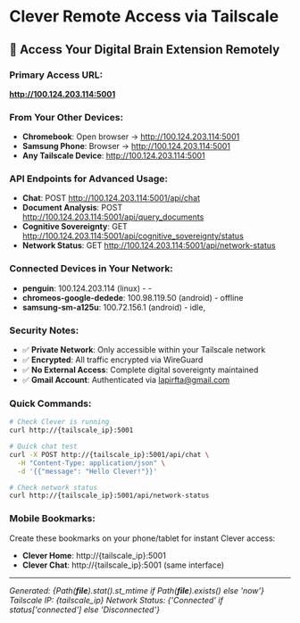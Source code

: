 # Clever Remote Access via Tailscale

## 🧠 Access Your Digital Brain Extension Remotely

### Primary Access URL:
**http://100.124.203.114:5001**

### From Your Other Devices:
- **Chromebook**: Open browser → http://100.124.203.114:5001
- **Samsung Phone**: Browser → http://100.124.203.114:5001  
- **Any Tailscale Device**: http://100.124.203.114:5001

### API Endpoints for Advanced Usage:
- **Chat**: POST http://100.124.203.114:5001/api/chat
- **Document Analysis**: POST http://100.124.203.114:5001/api/query_documents
- **Cognitive Sovereignty**: GET http://100.124.203.114:5001/api/cognitive_sovereignty/status
- **Network Status**: GET http://100.124.203.114:5001/api/network-status

### Connected Devices in Your Network:
- **penguin**: 100.124.203.114 (linux) - -
- **chromeos-google-dedede**: 100.98.119.50 (android) - offline
- **samsung-sm-a125u**: 100.72.156.1 (android) - idle,


### Security Notes:
- ✅ **Private Network**: Only accessible within your Tailscale network
- ✅ **Encrypted**: All traffic encrypted via WireGuard
- ✅ **No External Access**: Complete digital sovereignty maintained
- ✅ **Gmail Account**: Authenticated via lapirfta@gmail.com

### Quick Commands:
```bash
# Check Clever is running
curl http://{tailscale_ip}:5001

# Quick chat test  
curl -X POST http://{tailscale_ip}:5001/api/chat \
  -H "Content-Type: application/json" \
  -d '{{"message": "Hello Clever!"}}' 

# Check network status
curl http://{tailscale_ip}:5001/api/network-status
```

### Mobile Bookmarks:
Create these bookmarks on your phone/tablet for instant Clever access:
- **Clever Home**: http://{tailscale_ip}:5001
- **Clever Chat**: http://{tailscale_ip}:5001 (same interface)

---
*Generated: {Path(__file__).stat().st_mtime if Path(__file__).exists() else 'now'}*
*Tailscale IP: {tailscale_ip}*
*Network Status: {'Connected' if status['connected'] else 'Disconnected'}*
